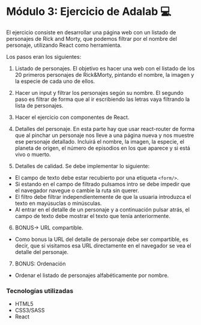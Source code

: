 
# Módulo 3: Ejercicio de Adalab 💻

El ejercicio consiste en desarrollar una página web con un listado de personajes de Rick and Morty, que podemos filtrar por el nombre del personaje, utilizando React como herramienta.

Los pasos eran los siguientes:

1. Listado de personajes.
El objetivo es hacer una web con el listado de los 20 primeros personajes de Rick&Morty, pintando el nombre, la imagen y la especie de cada uno de ellos.

2. Hacer un input y filtrar los personajes según su nombre.
El segundo paso es filtrar de forma que al ir escribiendo las letras vaya filtrando la lista de personajes.

3. Hacer el ejercicio con componentes de React.

4. Detalles del personaje.
En esta parte hay que usar react-router de forma que al pinchar un personaje nos lleve a una página nueva y nos muestre ese personaje detallado. Incluirá el nombre, la imagen, la especie, el planeta de origen, el número de episodios en los que aparece y si está vivo o muerto.

5. Detalles de calidad.
Se debe implementar lo siguiente:
+ El campo de texto debe estar recubierto por una etiqueta `<form/>`.
+ Si estando en el campo de filtrado pulsamos intro se debe impedir que el navegador navegue o cambie la ruta sin querer.
+ El filtro debe filtrar independientemente de que la usuaria introduzca el texto en mayúsuclas o minúsculas.
+ Al entrar en el detalle de un personaje y a continuación pulsar atrás, el campo de texto debe mostrar el texto que tenía anteriormente.

6. BONUS-> URL compartible.
+ Como bonus la URL del detalle de personaje debe ser compartible, es decir, que si visitamos esa URL directamente en el navegador se vea el detalle del personaje.

7. BONUS: Ordenación
+ Ordenar el listado de personajes alfabéticamente por nombre.


### Tecnologías utilizadas
+ HTML5
+ CSS3/SASS
+ React

